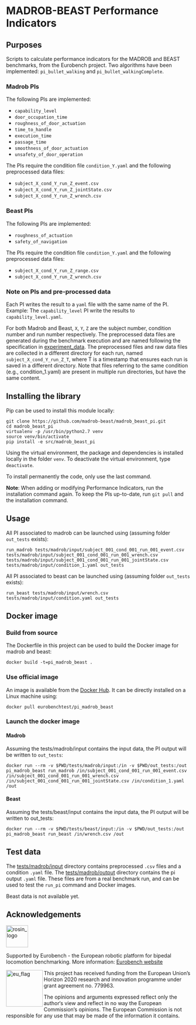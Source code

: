 MADROB-BEAST Performance Indicators
=================================================

## Purposes

Scripts to calculate performance indicators for the MADROB and BEAST benchmarks, from the Eurobench project.
Two algorithms have been implemented: `pi_bullet_walking` and `pi_bullet_walkingComplete`.

### Madrob PIs

The following PIs are implemented:

- `capability_level`
- `door_occupation_time`
- `roughness_of_door_actuation`
- `time_to_handle`
- `execution_time`
- `passage_time`
- `smoothness_of_door_actuation`
- `unsafety_of_door_operation`

The PIs require the condition file `condition_Y.yaml` and the following preprocessed data files:

- `subject_X_cond_Y_run_Z_event.csv`
- `subject_X_cond_Y_run_Z_jointState.csv`
- `subject_X_cond_Y_run_Z_wrench.csv`

### Beast PIs

The following PIs are implemented:

- `roughness_of_actuation`
- `safety_of_navigation`

The PIs require the condition file `condition_Y.yaml` and the following preprocessed data files:

- `subject_X_cond_Y_run_Z_range.csv`
- `subject_X_cond_Y_run_Z_wrench.csv`

### Note on PIs and pre-processed data

Each PI writes the result to a `yaml` file with the same name of the PI.
Example: The `capability_level` PI write the results to `capability_level.yaml`.

For both Madrob and Beast, `X`, `Y`, `Z` are the subject number, condition number and run number respectively.
The preprocessed data files are generated during the benchmark execution and are named following the specification in [experiment_data](https://github.com/aremazeilles/eurobench_documentation/blob/master/modules/ROOT/pages/experiment_data.adoc#Experimental%20data).
The preprocessed files and raw data files are collected in a different directory for each run, named `subject_X_cond_Y_run_Z_T`, where T is a timestamp that ensures each run is saved in a different directory.
Note that files referring to the same condition (e.g., condition_1.yaml) are present in multiple run directories, but have the same content.


## Installing the library

Pip can be used to install this module locally:

```term
git clone https://github.com/madrob-beast/madrob_beast_pi.git
cd madrob_beast_pi
virtualenv -p /usr/bin/python2.7 venv
source venv/bin/activate
pip install -e src/madrob_beast_pi
```

Using the virtual environment, the package and dependencies is installed locally in the folder `venv`.
To deactivate the virtual environment, type `deactivate`.

To install permanently the code, only use the last command.

**Note**: When adding or modifying Performance Indicators, run the installation command again.
To keep the PIs up-to-date, run `git pull` and the installation command.

## Usage

All PI associated to madrob can be launched using (assuming folder `out_tests` exists):

```term
run_madrob tests/madrob/input/subject_001_cond_001_run_001_event.csv tests/madrob/input/subject_001_cond_001_run_001_wrench.csv tests/madrob/input/subject_001_cond_001_run_001_jointState.csv tests/madrob/input/condition_1.yaml out_tests
```

All PI associated to beast can be launched using (assuming folder `out_tests` exists):

```term
run_beast tests/madrob/input/wrench.csv tests/madrob/input/condition.yaml out_tests
```

<!-- TODO update beast -->

## Docker image

### Build from source

The Dockerfile in this project can be used to build the Docker image for madrob and beast:

```term
docker build -t=pi_madrob_beast .
```

### Use official image

An image is available from the [Docker Hub](https://hub.docker.com/r/eurobenchtest/pi_madrob_beast).
It can be directly installed on a Linux machine using:

```term
docker pull eurobenchtest/pi_madrob_beast
```

### Launch the docker image

#### Madrob

Assuming the tests/madrob/input contains the input data, the PI output will be written to `out_tests`:

```term
docker run --rm -v $PWD/tests/madrob/input:/in -v $PWD/out_tests:/out pi_madrob_beast run_madrob /in/subject_001_cond_001_run_001_event.csv /in/subject_001_cond_001_run_001_wrench.csv /in/subject_001_cond_001_run_001_jointState.csv /in/condition_1.yaml /out
```

#### Beast

Assuming the tests/beast/input contains the input data, the PI output will be written to out_tests:

```term
docker run --rm -v $PWD/tests/beast/input:/in -v $PWD/out_tests:/out pi_madrob_beast run_beast /in/wrench.csv /out
```

<!-- TODO update beast -->

## Test data

The [tests/madrob/input](tests/madrob/input) directory contains preprocessed `.csv` files and a condition `.yaml` file.
The [tests/madrob/output](tests/madrob/output) directory contains the pi output `.yaml` file.
These files are from a real benchmark run, and can be used to test the `run_pi` command and Docker images.

Beast data is not available yet.
<!-- TODO update beast -->

## Acknowledgements

<a href="http://eurobench2020.eu">
  <img src="http://eurobench2020.eu/wp-content/uploads/2018/06/cropped-logoweb.png"
       alt="rosin_logo" height="60" >
</a>

Supported by Eurobench - the European robotic platform for bipedal locomotion benchmarking.
More information: [Eurobench website][eurobench_website]

<img src="http://eurobench2020.eu/wp-content/uploads/2018/02/euflag.png"
     alt="eu_flag" width="100" align="left" >

This project has received funding from the European Union’s Horizon 2020
research and innovation programme under grant agreement no. 779963.

The opinions and arguments expressed reflect only the author‘s view and
reflect in no way the European Commission‘s opinions.
The European Commission is not responsible for any use that may be made
of the information it contains.

[eurobench_logo]: http://eurobench2020.eu/wp-content/uploads/2018/06/cropped-logoweb.png
[eurobench_website]: http://eurobench2020.eu "Go to website"

